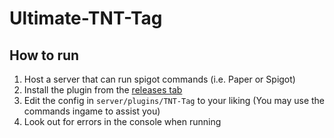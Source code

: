 # Ultimate-TNT-Tag

## How to run

1. Host a server that can run spigot commands (i.e. Paper or Spigot)
2. Install the plugin from the [releases tab](github.com/Cryptizism/Ultimate-TNT-Tag/releases/)
3. Edit the config in `server/plugins/TNT-Tag` to your liking (You may use the commands ingame to assist you)
4. Look out for errors in the console when running
